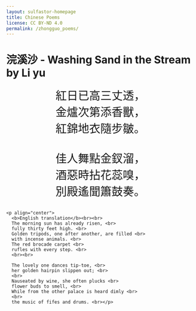 ```yaml
---
layout: sulfastor-homepage
title: Chinese Poems
license: CC BY-ND 4.0
permalink: /zhongguo_poems/
---
```


<div>
<h1>浣溪沙 - Washing Sand in the Stream by Li yu</h1>
<div class="col-xs-3 col-sm-4">
    </div>
    <p align="center">
      <big style="font-size: 30px;;">
	紅日已高三丈透，<br>
	金爐次第添香獸，<br>
	紅錦地衣隨步皺。<br>
	<br>
	佳人舞點金釵溜，<br>
	酒惡時拈花蕊嗅，<br>
	別殿遙聞簫鼓奏。<br>
    </big><br>
    
    <p align="center">
      <b>English translation</b><br><br>
      The morning sun has already risen, <br>
      fully thirty feet high. <br>
      Golden tripods, one after another, are filled <br>
      with incense animals. <br>
      The red brocade carpet <br>
      rufles with every step. <br>
      <br><br>

      The lovely one dances tip-toe, <br>
      her golden hairpin slippen out; <br>
      <br>
      Nauseated by wine, she often plucks <br>
      flower buds to smell, <br>
      While from the other palace is heard dimly <br>
      <br>
      the music of fifes and drums. <br></p>
